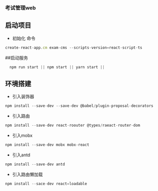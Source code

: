 
### 考试管理web

## 启动项目 
  - 初始化
  命令

```js
create-react-app.cm exam-cms --scripts-version=react-script-ts
```
##启动服务
```js
  npm run start || npm start || yarn start ||
```
## 环境搭建
- 引入装饰器
```js
npm install --save-dev --save-dev @babel/plugin-proposal-decorators
```
- 引入路由
```js
npm install --save-dev react-roouter @types/raeact-router-dom
```

- 引入mobx
```js
npm install --save-dev mobx mobx-react
```

- 引入antd
```js
npm install --save-dev antd
```
- 引入路由懒加载
```js
npm install --sace-dev react=loadable
```
